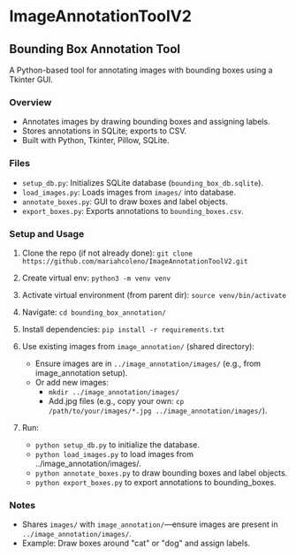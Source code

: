 # ImageAnnotationToolV2 
## Bounding Box Annotation Tool
A Python-based tool for annotating images with bounding boxes using a Tkinter GUI.

### Overview
- Annotates images by drawing bounding boxes and assigning labels.
- Stores annotations in SQLite; exports to CSV.
- Built with Python, Tkinter, Pillow, SQLite.

### Files
- `setup_db.py`: Initializes SQLite database (`bounding_box_db.sqlite`).
- `load_images.py`: Loads images from `images/` into database.
- `annotate_boxes.py`: GUI to draw boxes and label objects.
- `export_boxes.py`: Exports annotations to `bounding_boxes.csv`.

### Setup and Usage
1. Clone the repo (if not already done): `git clone https://github.com/mariahcoleno/ImageAnnotationToolV2.git`
                                         
2. Create virtual env: `python3 -m venv venv`

3. Activate virtual environment (from parent dir): `source venv/bin/activate`

4. Navigate: `cd bounding_box_annotation/`

5. Install dependencies: `pip install -r requirements.txt`

6. Use existing images from `image_annotation/` (shared directory):
   - Ensure images are in `../image_annotation/images/` (e.g., from image_annotation setup).
   - Or add new images:  
     - `mkdir ../image_annotation/images/`
     - Add.jpg files (e.g., copy your own: `cp /path/to/your/images/*.jpg ../image_annotation/images/`).

7. Run:
   - `python setup_db.py` to initialize the database.
   - `python load_images.py` to load images from ../image_annotation/images/.
   - `python annotate_boxes.py` to draw bounding boxes and label objects.
   - `python export_boxes.py` to export annotations to bounding_boxes.

### Notes
- Shares `images/` with `image_annotation/`—ensure images are present in `../image_annotation/images/`.
- Example: Draw boxes around "cat" or "dog" and assign labels.


